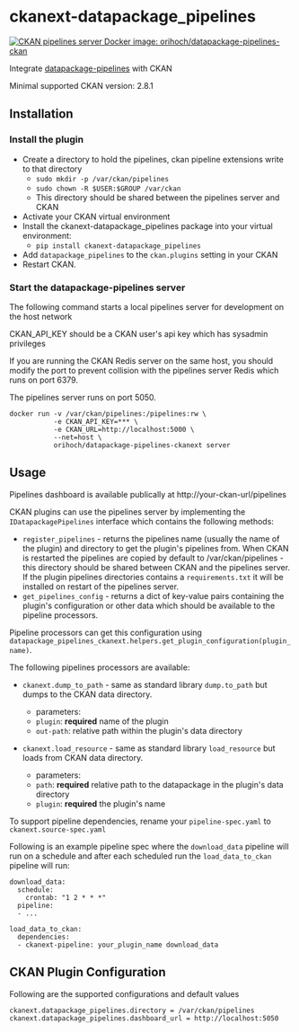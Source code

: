 # ckanext-datapackage_pipelines

[![CKAN pipelines server Docker image: orihoch/datapackage-pipelines-ckan](https://img.shields.io/badge/CKAN%20pipelines%20server%20Docker%20image-orihoch/datapackage--pipelines--ckanext-darkgreen.svg)](https://hub.docker.com/r/orihoch/datapackage-pipelines-ckanext/)

Integrate [datapackage-pipelines](https://github.com/frictionlessdata/datapackage-pipelines) with CKAN

Minimal supported CKAN version: 2.8.1

## Installation

### Install the plugin

* Create a directory to hold the pipelines, ckan pipeline extensions write to that directory
  * `sudo mkdir -p /var/ckan/pipelines`
  * `sudo chown -R $USER:$GROUP /var/ckan`
  * This directory should be shared between the pipelines server and CKAN
* Activate your CKAN virtual environment
* Install the ckanext-datapackage_pipelines package into your virtual environment:
  * `pip install ckanext-datapackage_pipelines`
* Add `datapackage_pipelines` to the `ckan.plugins` setting in your CKAN
* Restart CKAN.

### Start the datapackage-pipelines server

The following command starts a local pipelines server for development on the host network

CKAN_API_KEY should be a CKAN user's api key which has sysadmin privileges

If you are running the CKAN Redis server on the same host, you should modify the port to prevent collision
with the pipelines server Redis which runs on port 6379.

The pipelines server runs on port 5050.

```
docker run -v /var/ckan/pipelines:/pipelines:rw \
           -e CKAN_API_KEY=*** \
           -e CKAN_URL=http://localhost:5000 \
           --net=host \
           orihoch/datapackage-pipelines-ckanext server
```

## Usage

Pipelines dashboard is available publically at http://your-ckan-url/pipelines

CKAN plugins can use the pipelines server by implementing the `IDatapackagePipelines` interface which contains the following  methods:

* `register_pipelines` - returns the pipelines name (usually the name of the plugin) and directory to get the plugin's
pipelines from. When CKAN is restarted the pipelines are copied by default to /var/ckan/pipelines - this directory should be
shared between CKAN and the pipelines server. If the plugin pipelines directories contains a `requirements.txt` it will be
installed on restart of the pipelines server.
* `get_pipelines_config` - returns a dict of key-value pairs containing the plugin's configuration or other data which should be available to the pipeline processors.

Pipeline processors can get this configuration using  `datapackage_pipelines_ckanext.helpers.get_plugin_configuration(plugin_name)`.

The following pipelines processors are available:

* `ckanext.dump_to_path` - same as standard library `dump.to_path` but dumps to the CKAN data directory.
  * parameters:
  * `plugin`: **required** name of the plugin
  * `out-path`: relative path within the plugin's data directory

* `ckanext.load_resource` - same as standard library `load_resource` but loads from CKAN data directory.
  * parameters:
  * `path`: **required** relative path to the datapackage in the plugin's data directory
  * `plugin`: **required** the plugin's name

To support pipeline dependencies, rename your `pipeline-spec.yaml` to `ckanext.source-spec.yaml`

Following is an example pipeline spec where the `download_data` pipeline will run on a schedule
and after each scheduled run the `load_data_to_ckan` pipeline will run:

```
download_data:
  schedule:
    crontab: "1 2 * * *"
  pipeline:
  - ...

load_data_to_ckan:
  dependencies:
  - ckanext-pipeline: your_plugin_name download_data
```

## CKAN Plugin Configuration

Following are the supported configurations and default values

```
ckanext.datapackage_pipelines.directory = /var/ckan/pipelines
ckanext.datapackage_pipelines.dashboard_url = http://localhost:5050
```
